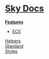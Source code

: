 <!--- This Features was auto-generated using "npx sky readme build" --> 

# [Sky Docs](/README.md)

**[Features](../features/Features.md)**   
* [ECS](../features/ecs/ECS.md)
  
[Helpers](../helpers/Helpers.md)   
[Standard](../standard/Standard.md)   
[Styles](../styles/Styles.md)   